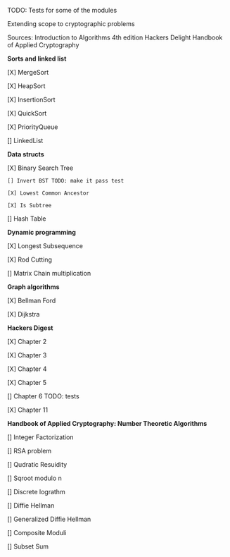 TODO: Tests for some of the modules

Extending scope to cryptographic problems

Sources:
Introduction to Algorithms 4th edition
Hackers Delight
Handbook of Applied Cryptography 


**Sorts and linked list**

  [X] MergeSort

  [X] HeapSort

  [X] InsertionSort

  [X] QuickSort

  [X] PriorityQueue

  [] LinkedList

**Data structs**

  [X] Binary Search Tree

    [] Invert BST TODO: make it pass test

    [X] Lowest Common Ancestor

    [X] Is Subtree

  []  Hash Table

**Dynamic programming**

  [X] Longest Subsequence

  [X] Rod Cutting 

  [] Matrix Chain multiplication

**Graph algorithms**

  [X] Bellman Ford

  [X] Dijkstra


**Hackers Digest**  

  [X] Chapter 2

  [X] Chapter 3

  [X] Chapter 4

  [X] Chapter 5

  [] Chapter 6 TODO: tests

  [X] Chapter 11
 
 **Handbook of Applied Cryptography: Number Theoretic Algorithms**

  [] Integer Factorization

  [] RSA problem

  [] Qudratic Resuidity

  [] Sqroot modulo n

  [] Discrete lograthm

  [] Diffie Hellman

  [] Generalized Diffie Hellman

  [] Composite Moduli 

  [] Subset Sum
